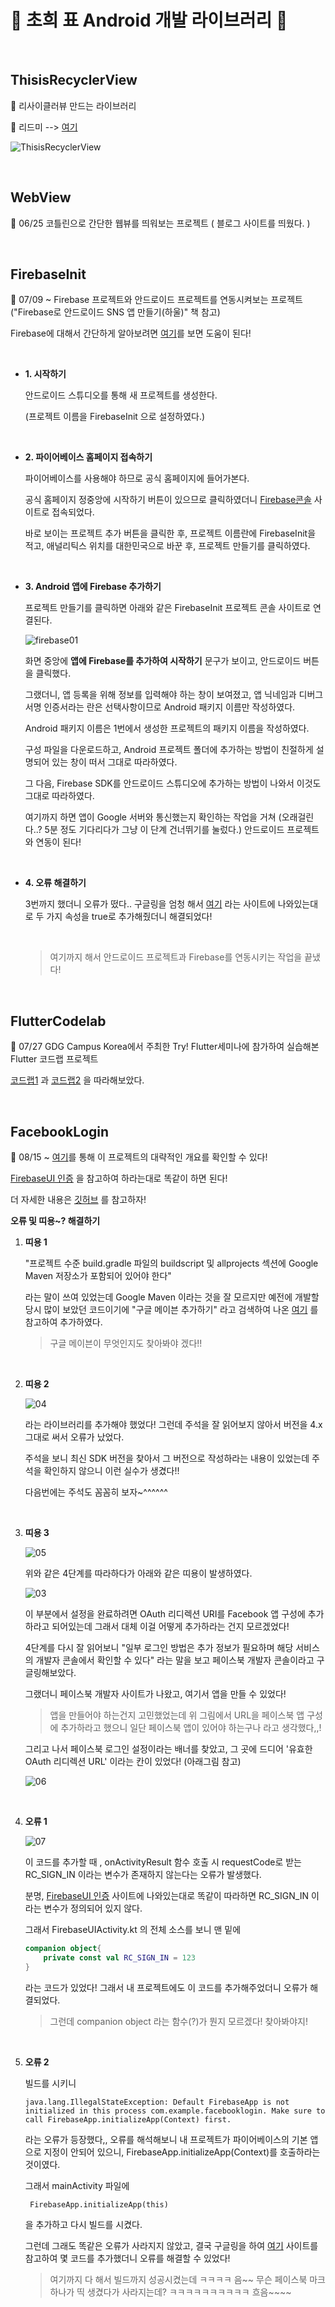 # 🌷 초희 표 Android 개발 라이브러리 🌷

<br>

## ThisisRecyclerView

💁 리사이클러뷰 만드는 라이브러리

💁 리드미 --> [여기](https://github.com/choheeis/Android_YoungChaYoungCha/blob/master/%EB%A6%AC%EB%93%9C%EB%AF%B8Collection/ThisisRecyclerView%EC%97%90%20%EB%8C%80%ED%95%9C%20%EB%A6%AC%EB%93%9C%EB%AF%B8~.md)

![ThisisRecyclerView](.resource/gif/ThisisRecyclerView.gif)

<br>

## WebView

💁 06/25 코틀린으로 간단한 웹뷰를 띄워보는 프로젝트 ( 블로그 사이트를 띄웠다. )

<br>

## FirebaseInit

💁 07/09 ~ Firebase 프로젝트와 안드로이드 프로젝트를 연동시켜보는 프로젝트("Firebase로 안드로이드 SNS 앱 만들기(하울)" 책 참고)

Firebase에 대해서 간단하게 알아보려면 [여기](https://choheeis.github.io/firebase/2019/07/09/firebase.html)를 보면 도움이 된다!

<br>

- __1. 시작하기__

    안드로이드 스튜디오를 통해 새 프로젝트를 생성한다.

    (프로젝트 이름을 FirebaseInit 으로 설정하였다.)

    <br>

- __2. 파이어베이스 홈페이지 접속하기__

    파이어베이스를 사용해야 하므로 공식 홈페이지에 들어가본다.

    공식 홈페이지 정중앙에 시작하기 버튼이 있으므로 클릭하였더니 [Firebase콘솔](https://console.firebase.google.com/) 사이트로 접속되었다.

    바로 보이는 프로젝트 추가 버튼을 클릭한 후, 프로젝트 이름란에 FirebaseInit을 적고, 애널리틱스 위치를 대한민국으로 바꾼 후, 프로젝트 만들기를 클릭하였다.

    <br>

- __3. Android 앱에 Firebase 추가하기__

    프로젝트 만들기를 클릭하면 아래와 같은 FirebaseInit 프로젝트 콘솔 사이트로 연결된다.

    ![firebase01](https://user-images.githubusercontent.com/31889335/61611493-e515e500-ac96-11e9-94e8-4f17c0bc54bb.PNG)

    화면 중앙에 __앱에 Firebase를 추가하여 시작하기__ 문구가 보이고, 안드로이드 버튼을 클릭했다.

    그랬더니, 앱 등록을 위해 정보를 입력해야 하는 창이 보여졌고, 앱 닉네임과 디버그 서명 인증서라는 란은 선택사항이므로 Android 패키지 이름만 작성하였다.
    
    Android 패키지 이름은 1번에서 생성한 프로젝트의 패키지 이름을 작성하였다.

    구성 파일을 다운로드하고, Android 프로젝트 폴더에 추가하는 방법이 친절하게 설명되어 있는 창이 떠서 그대로 따라하였다.

    그 다음, Firebase SDK를 안드로이드 스튜디오에 추가하는 방법이 나와서 이것도 그대로 따라하였다.

    여기까지 하면 앱이 Google 서버와 통신했는지 확인하는 작업을 거쳐 (오래걸린다..? 5분 정도 기다리다가 그냥 이 단계 건너뛰기를 눌렀다.) 안드로이드 프로젝트와 연동이 된다!
    
    <br>

- __4. 오류 해결하기__

    3번까지 했더니 오류가 떴다.. 구글링을 엄청 해서 [여기](https://developer.android.com/jetpack/androidx/migrate) 라는 사이트에 나와있는대로 두 가지 속성을 true로 추가해줬더니 해결되었다!
    
    <br>

    > 여기까지 해서 안드로이드 프로젝트과 Firebase를 연동시키는 작업을 끝냈다!
    
    <br>

## FlutterCodelab

💁 07/27 GDG Campus Korea에서 주최한 Try! Flutter세미나에 참가하여 실습해본 Flutter 코드랩 프로젝트

[코드랩1](https://codelabs.developers.google.com/codelabs/first-flutter-app-pt1/index.html?index=..%2F..index#1) 과 [코드랩2](https://codelabs.developers.google.com/codelabs/first-flutter-app-pt2/index.html?index=..%2F..index#0) 을 따라해보았다.

<br>

## FacebookLogin

💁 08/15 ~ [여기]()를 통해 이 프로젝트의 대략적인 개요를 확인할 수 있다!

[FirebaseUI 인증](https://firebase.google.com/docs/auth/android/firebaseui?authuser=0) 을 참고하여 하라는대로 똑같이 하면 된다!

더 자세한 내용은 [깃허브](https://github.com/firebase/FirebaseUI-Android/blob/master/auth/README.md) 를 참고하자!

__오류 및 띠용~? 해결하기__

1. __띠용 1__

    "프로젝트 수준 build.gradle 파일의 buildscript 및 allprojects 섹션에 Google Maven 저장소가 포함되어 있어야 한다"

    라는 말이 쓰여 있었는데 Google Maven 이라는 것을 잘 모르지만 예전에 개발할 당시 많이 보았던 코드이기에 "구글 메이븐 추가하기" 라고 검색하여 나온 [여기](http://sjava.net/2017/06/%EC%95%88%EB%93%9C%EB%A1%9C%EC%9D%B4%EB%93%9C-%EC%A7%80%EC%9B%90-%EB%9D%BC%EC%9D%B4%EB%B8%8C%EB%9F%AC%EB%A6%AC-%EA%B5%AC%EA%B8%80-%EB%A9%94%EC%9D%B4%EB%B8%90-%EB%A6%AC%ED%8C%8C%EC%A7%80/) 를 참고하여 추가하였다.

    > 구글 메이븐이 무엇인지도 찾아봐야 겠다!!

    <br>

2. __띠용 2__

    ![04](https://user-images.githubusercontent.com/31889335/63091391-28fbc180-bf99-11e9-8f47-6b4190dbd971.PNG)

    라는 라이브러리를 추가해야 했었다! 그런데 주석을 잘 읽어보지 않아서 버전을 4.x 그대로 써서 오류가 났었다. 

    주석을 보니 최신 SDK 버전을 찾아서 그 버전으로 작성하라는 내용이 있었는데 주석을 확인하지 않으니 이런 실수가 생겼다!!

    다음번에는 주석도 꼼꼼히 보자~^^^^^^

    <br>
 
3. __띠용 3__

    ![05](https://user-images.githubusercontent.com/31889335/63101815-ce705e80-bfb4-11e9-9727-075364e35567.PNG)

    위와 같은 4단계를 따라하다가 아래와 같은 띠용이 발생하였다.

    ![03](https://user-images.githubusercontent.com/31889335/63090824-6fe8b780-bf97-11e9-9bd4-d1f409ac46d3.PNG)

    이 부분에서 설정을 완료하려면 OAuth 리디렉션 URI를 Facebook 앱 구성에 추가하라고 되어있는데 그래서 대체 이걸 어떻게 추가하라는 건지 모르겠었다! 

    4단계를 다시 잘 읽어보니 "일부 로그인 방법은 추가 정보가 필요하며 해당 서비스의 개발자 콘솔에서 확인할 수 있다" 라는 말을 보고 페이스북 개발자 콘솔이라고 구글링해보았다.

    그랬더니 페이스북 개발자 사이트가 나왔고, 여기서 앱을 만들 수 있었다!

    > 앱을 만들어야 하는건지 고민했었는데 위 그림에서 URL을 페이스북 앱 구성에 추가하라고 했으니 일단 페이스북 앱이 있어야 하는구나 라고 생각했다,,!

    그리고 나서 페이스북 로그인 설정이라는 배너를 찾았고, 그 곳에 드디어 '유효한 OAuth 리디렉션 URL' 이라는 칸이 있었다! (아래그림 참고)

    ![06](https://user-images.githubusercontent.com/31889335/63102653-7dfa0080-bfb6-11e9-89f8-6897b8eb5e28.PNG)

    <br>

4. __오류 1__

    ![07](https://user-images.githubusercontent.com/31889335/63102820-caddd700-bfb6-11e9-98b3-e4d9e93554e1.PNG)

    이 코드를 추가할 때 , onActivityResult 함수 호출 시 requestCode로 받는 RC_SIGN_IN 이라는 변수가 존재하지 않는다는 오류가 발생했다. 

    분명, [FirebaseUI 인증](https://firebase.google.com/docs/auth/android/firebaseui?authuser=0) 사이트에 나와있는대로 똑같이 따라하면 RC_SIGN_IN 이라는 변수가 정의되어 있지 않다. 

    그래서 FirebaseUIActivity.kt 의 전체 소스를 보니 맨 밑에 

    ~~~kotlin
    companion object{
        private const val RC_SIGN_IN = 123
    }
    ~~~

    라는 코드가 있었다! 그래서 내 프로젝트에도 이 코드를 추가해주었더니 오류가 해결되었다.

    > 그런데 companion object 라는 함수(?)가 뭔지 모르겠다! 찾아봐야지!

    <br>

5. __오류 2__

    빌드를 시키니 
    
    ~~~
    java.lang.IllegalStateException: Default FirebaseApp is not initialized in this process com.example.facebooklogin. Make sure to call FirebaseApp.initializeApp(Context) first.
    ~~~

    라는 오류가 등장했다,, 오류를 해석해보니 내 프로젝트가 파이어베이스의 기본 앱으로 지정이 안되어 있으니, FirebaseApp.initializeApp(Context)를 호출하라는 것이였다.

    그래서 mainActivity 파일에 

    ~~~kotilin
     FirebaseApp.initializeApp(this)
    ~~~

    을 추가하고 다시 빌드를 시켰다.

    그런데 그래도 똑같은 오류가 사라지지 않았고, 결국 구글링을 하여 [여기](https://stackoverflow.com/questions/40081539/default-firebaseapp-is-not-initialized) 사이트를 참고하여 몇 코드를 추가했더니 오류를 해결할 수 있었다!

    > 여기까지 다 해서 빌드까지 성공시켰는데 ㅋㅋㅋㅋ 음~~ 무슨 페이스북 마크 하나가 띡 생겼다가 사라지는데? ㅋㅋㅋㅋㅋㅋㅋㅋㅋㅋ 흐음~~~~






